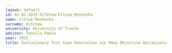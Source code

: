 ```yaml
---
layout: default 
id: 01-01-2015-Kifetew-Fitsum_Meshesha
name: Fitsum Meshesha
surname: Kifetew
university: University of Trento
advisor: Tonella Paolo
year: 2015
title: Evolutionary Test Case Generation via Many Objective Optimization and Stochastic Grammars
---
```

